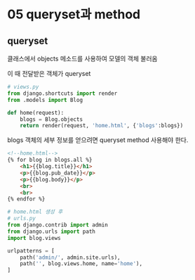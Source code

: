 # 05 queryset과 method

## queryset

클래스에서 objects 메소드를 사용하여 모델의 객체 불러옴

이 때 전달받은 객체가 queryset

```python
# views.py
from django.shortcuts import render
from .models import Blog

def home(request):
    blogs = Blog.objects
    return render(request, 'home.html', {'blogs':blogs})
```

blogs 객체의 세부 정보를 얻으려면 queryset method 사용해야 한다.

```html
<!--home.html-->
{% for blog in blogs.all %}
    <h1>{{blog.title}}</h1>
    <p>{{blog.pub_date}}</p>
    <p>{{blog.body}}</p>
    <br>
    <br>
{% endfor %}
```

```python
# home.html 생성 후
# urls.py
from django.contrib import admin
from django.urls import path
import blog.views

urlpatterns = [
    path('admin/', admin.site.urls),
    path('', blog.views.home, name='home'),
]
```

